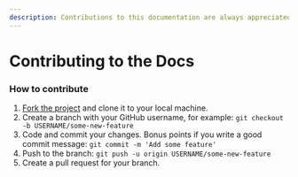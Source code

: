 ```yaml
---
description: Contributions to this documentation are always appreciated!
---
```


# Contributing to the Docs

### How to contribute

1. [Fork the project](https://github.com/KawanuaDev/gorangocss-docs) and clone it to your local machine.
2. Create a branch with your GitHub username, for example: `git checkout -b USERNAME/some-new-feature`
3. Code and commit your changes. Bonus points if you write a good commit message: `git commit -m 'Add some feature'`
4. Push to the branch: `git push -u origin USERNAME/some-new-feature`
5. Create a pull request for your branch.

